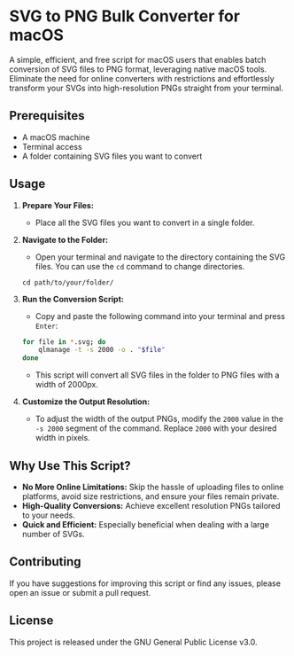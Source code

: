 # SVG to PNG Bulk Converter for macOS

A simple, efficient, and free script for macOS users that enables batch conversion of SVG files to PNG format, leveraging native macOS tools. Eliminate the need for online converters with restrictions and effortlessly transform your SVGs into high-resolution PNGs straight from your terminal.

## Prerequisites

- A macOS machine
- Terminal access
- A folder containing SVG files you want to convert

## Usage

1. **Prepare Your Files:** 
    - Place all the SVG files you want to convert in a single folder.
  
2. **Navigate to the Folder:** 
    - Open your terminal and navigate to the directory containing the SVG files. You can use the `cd` command to change directories.
    ```
    cd path/to/your/folder/
    ```

3. **Run the Conversion Script:** 
    - Copy and paste the following command into your terminal and press `Enter`:
    ```bash
    for file in *.svg; do
        qlmanage -t -s 2000 -o . "$file"
    done
    ```
    - This script will convert all SVG files in the folder to PNG files with a width of 2000px. 

4. **Customize the Output Resolution:** 
    - To adjust the width of the output PNGs, modify the `2000` value in the `-s 2000` segment of the command. Replace `2000` with your desired width in pixels.

## Why Use This Script?

- **No More Online Limitations:** Skip the hassle of uploading files to online platforms, avoid size restrictions, and ensure your files remain private.
- **High-Quality Conversions:** Achieve excellent resolution PNGs tailored to your needs.
- **Quick and Efficient:** Especially beneficial when dealing with a large number of SVGs.

## Contributing

If you have suggestions for improving this script or find any issues, please open an issue or submit a pull request.

## License

This project is released under the GNU General Public License v3.0.
